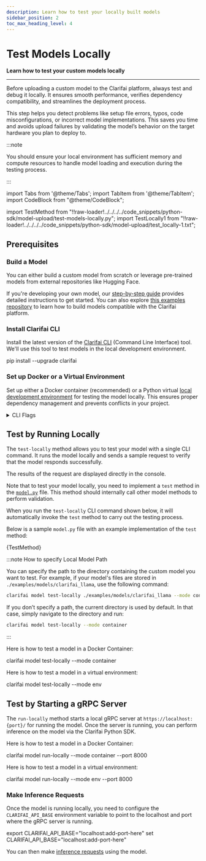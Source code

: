 ```yaml
---
description: Learn how to test your locally built models
sidebar_position: 2
toc_max_heading_level: 4
---
```



# Test Models Locally

**Learn how to test your custom models locally**

<hr />

Before uploading a custom model to the Clarifai platform, always test and debug it locally. It ensures smooth performance, verifies dependency compatibility, and streamlines the deployment process.

This step helps you detect problems like setup file errors, typos, code misconfigurations, or incorrect model implementations. This saves you time and avoids upload failures by validating the model’s behavior on the target hardware you plan to deploy to.

:::note

You should ensure your local environment has sufficient memory and compute resources to handle model loading and execution during the testing process.

:::

import Tabs from '@theme/Tabs';
import TabItem from '@theme/TabItem';
import CodeBlock from "@theme/CodeBlock";

import TestMethod from "!!raw-loader!../../../../code_snippets/python-sdk/model-upload/test-models-locally.py";
import TestLocally1 from "!!raw-loader!../../../../code_snippets/python-sdk/model-upload/test_locally-1.txt";


## Prerequisites

### Build a Model

You can either build a custom model from scratch or leverage pre-trained models from external repositories like Hugging Face. 

If you're developing your own model, our [step-by-step guide](https://docs.clarifai.com/compute/models/model-upload/) provides detailed instructions to get started. You can also explore [this examples repository](https://github.com/Clarifai/runners-examples) to learn how to build models compatible with the Clarifai platform.

### Install Clarifai CLI

Install the latest version of the [Clarifai CLI](https://docs.clarifai.com/sdk/cli) (Command Line Interface) tool. We'll use this tool to test models in the local development environment. 

<Tabs groupId="code">
<TabItem value="bash" label="Bash">
    <CodeBlock className="language-bash"> pip install --upgrade clarifai </CodeBlock>
</TabItem>
</Tabs>

### Set up Docker or a Virtual Environment

Set up either a Docker container (recommended) or a Python virtual [local development environment](https://docs.clarifai.com/compute/models/model-upload/#set-up-docker-or-a-virtual-environment) for testing the model locally. This ensures proper dependency management and prevents conflicts in your project.

<details>

  <summary>CLI Flags</summary>
  
These are the key CLI flags available for local testing and running your models:

   - `--mode` —  Specify how to run the model: `env` for virtual environment or `container` for Docker container. Defaults to `env`.
  - `-p` or `--port` —  The port to host the gRPC server for running the model locally. Defaults to `8000`.
  - `--keep_env` —  Retain the virtual environment after testing the model locally (applicable for `env` mode). Defaults to `False`.
  - `--keep_image` —  Retain the Docker image built after testing the model locally (applicable for `container` mode). Defaults to `False`.
  - `--skip_dockerfile` — Flag to skip generating a dockerfile so that you can manually edit an already created dockerfile.

</details>



## Test by Running Locally

The `test-locally` method allows you to test your model with a single CLI command. It runs the model locally and sends a sample request to verify that the model responds successfully. 

The results of the request are displayed directly in the console.

Note that to test your model locally, you need to implement a `test` method in the [`model.py`](https://docs.clarifai.com/compute/models/upload/#step-1-prepare-the-modelpy-file) file. This method should internally call other model methods to perform validation.

When you run the `test-locally` CLI command shown below, it will automatically invoke the `test` method to carry out the testing process.

Below is a sample `model.py` file with an example implementation of the `test` method:

<Tabs groupId="code">
<TabItem value="python" label="Python">
    <CodeBlock className="language-python">{TestMethod}</CodeBlock>
</TabItem>
</Tabs>

:::note How to specify Local Model Path

You can specify the path to the directory containing the custom model you want to test. For example, if your model's files are stored in `./examples/models/clarifai_llama`, use the following command:  

```sh
clarifai model test-locally ./examples/models/clarifai_llama --mode container
```

If you don’t specify a path, the current directory is used by default. In that case, simply navigate to the directory and run:  

```sh
clarifai model test-locally --mode container
```

:::

Here is how to test a model in a Docker Container:

<Tabs groupId="code">
<TabItem value="bash" label="Bash">
    <CodeBlock className="language-bash"> clarifai model test-locally --mode container </CodeBlock>
</TabItem>
</Tabs>

Here is how to test a model in a virtual environment:

<Tabs groupId="code">
<TabItem value="bash" label="Bash">
    <CodeBlock className="language-bash"> clarifai model test-locally --mode env </CodeBlock>
</TabItem>
</Tabs>

<!--
<details>
  <summary>Example</summary>

    <CodeBlock className="language-text">{TestLocally1}</CodeBlock>
</details>
-->

## Test by Starting a gRPC Server

The  `run-locally` method starts a local gRPC server at `https://localhost:{port}/` for running the model. Once the server is running, you can perform inference on the model via the Clarifai Python SDK.

Here is how to test a model in a Docker Container:

<Tabs groupId="code">
<TabItem value="bash" label="Bash">
    <CodeBlock className="language-bash"> clarifai model run-locally --mode container --port 8000 </CodeBlock>
</TabItem>
</Tabs>

Here is how to test a model in a virtual environment:

<Tabs groupId="code">
<TabItem value="bash" label="Bash">
    <CodeBlock className="language-bash"> clarifai model run-locally --mode env --port 8000  </CodeBlock>
</TabItem>
</Tabs>

### Make Inference Requests

Once the model is running locally, you need to configure the `CLARIFAI_API_BASE` environment variable to point to the localhost and port where the gRPC server is running.

<Tabs groupId="code">
<TabItem value="bash" label="Unix-Like Systems">
    <CodeBlock className="language-bash"> export CLARIFAI_API_BASE="localhost:add-port-here" </CodeBlock>
</TabItem>
<TabItem value="bash2" label="Windows">
    <CodeBlock className="language-bash"> set CLARIFAI_API_BASE="localhost:add-port-here" </CodeBlock>
</TabItem>
</Tabs>

You can then make [inference requests](https://docs.clarifai.com/compute/models/inference/api) using the model. 

